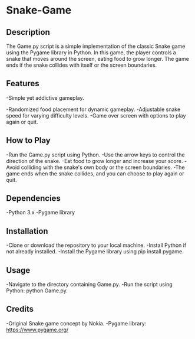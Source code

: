 # Snake-Game
## Description
The Game.py script is a simple implementation of the classic Snake game using the Pygame library in Python. In this game, the player controls a snake that moves around the screen, eating food to grow longer. The game ends if the snake collides with itself or the screen boundaries.

## Features
-Simple yet addictive gameplay.

-Randomized food placement for dynamic gameplay.
-Adjustable snake speed for varying difficulty levels.
-Game over screen with options to play again or quit.
## How to Play
-Run the Game.py script using Python.
-Use the arrow keys to control the direction of the snake.
-Eat food to grow longer and increase your score.
-Avoid colliding with the snake's own body or the screen boundaries.
-The game ends when the snake collides, and you can choose to play again or quit.
## Dependencies
-Python 3.x
-Pygame library
## Installation
-Clone or download the repository to your local machine.
-Install Python if not already installed.
-Install the Pygame library using pip install pygame.
## Usage
-Navigate to the directory containing Game.py.
-Run the script using Python: python Game.py.
## Credits
-Original Snake game concept by Nokia.
-Pygame library: https://www.pygame.org/

